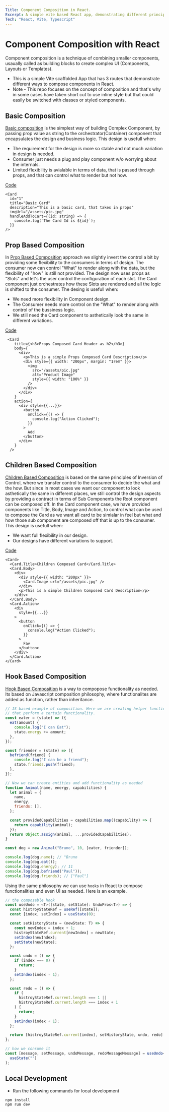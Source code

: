 ```yaml
---
Title: Component Composition in React.
Excerpt: A simple vite based React app, demonstrating different principles of building components in React.
Tech: "React, Vite, Typescript"
---
```


# Component Composition with React

Component composition is a technique of combining smaller components, usaually called as building blocks to create complex UI (Components, Layouts or Templates).

- This is a simple Vite scaffolded App that has 3 routes that demonstrate different ways to compose components in React.
- Note - This repo focuses on the concept of composition and that's why in some cases have taken short cut to use inline style but that could easily be switched with classes or styled components.

## Basic Composition

[Basic composition]("./src/pages/basic/index.tsx) is the simplest way of building Complex Component, by passing prop value as string to the orchestrator(Container) component that encapsulates the design and business logic. This design is usefull when:

- The requirement for the design is more so stable and not much variation in design is needed.
- Consumer just needs a plug and play component w/o worrying about the internals.
- Limited flexibility is avialable in terms of data, that is passed through props, and that can control what to render but not how.

[Code]("./src/components/Basic/Card.tsx)

```tsx
<Card
  id="1"
  title="Basic Card"
  description="This is a basic card, that takes in props"
  imgUrl="/assets/pic.jpg"
  handleAddToCart={(id: string) => {
    console.log(`The Card Id is ${id}`);
  }}
/>
```

## Prop Based Composition

In [Prop Based Composition]("./src/pages/props/index.tsx) approach we slightly invert the control a bit by providing some flexibility to the consumers in terms of design. The consumer now can control "What" to render along with the data, but the flexibility of "how" is still not provided. The design now uses props as "Slots" and let's the user control the configuration of each slot. The Card component just orchestrates how these Slots are rendered and all the logic is shifted to the consumer. The desing is usefull when:

- We need more flexibility in Component design.
- The Consumer needs more control on the "What" to render along with control of the bussiness logic.
- We still need the Card component to asthetically look the same in different variations.

[Code]("./src/components/Props-Composition/Card.tsx)

```tsx
 <Card
    title={<h3>Props Composed Card Header as h2</h3>}
    body={
      <div>
        <p>This is a simple Props Composed Card Description</p>
        <div style={{ width: "200px", margin: "1rem" }}>
          <img
            src="/assets/pic.jpg"
            alt="Product Image"
            style={{ width: "100%" }}
          />
        </div>
      </div>
    }
    action={
      <div style={{...}}>
        <button
          onClick={() => {
            console.log("Action Clicked");
          }}
        >
          Add
        </button>
      </div>
    }
  />
```

## Children Based Composition

[Children Based Composition]("./src/pages/children/index.tsx) is based on the same principles of Inversion of Control, where we transfer control to the consumer to decide the what and the how. But since in most cases we want our component to look asthetically the same in different places, we still control the design aspects by providing a contract in terms of Sub Components the Root component can be composed off. In the Card component case, we have provided components like Title, Body, Image and Action, to control what can be used to compose the Card as we want all card to be simialar in feel but what and how those sub component are composed off that is up to the consumer. This design is usefull when:

- We want full flexibility in our design.
- Our designs have different variations to support.

[Code]("./src/components/Children-Composition/Card.tsx)

```tsx
<Card>
  <Card.Title>Children Composed Card</Card.Title>
  <Card.Body>
    <div>
      <div style={{ width: "200px" }}>
        <Card.Image url="/assets/pic.jpg" />
      </div>
      <p>This is a simple Children Composed Card Description</p>
    </div>
  </Card.Body>
  <Card.Action>
    <div
      style={{...}}
    >
      <button
        onClick={() => {
          console.log("Action Clicked");
        }}
      >
        Fav
      </button>
    </div>
  </Card.Action>
</Card>
```

## Hook Based Composition

[Hook Based Composition]("./src/pages/hooks/hooks-composition.tsx) is a way to compopose functionality as needed. Its based on Javascript composition philosophy, where functionalites are added as function, rather than inheritance.

```js
// JS based example of composition. Here we are creating helper functions
// that perform a certain functionality.
const eater = (state) => ({
  eat(amount) {
    console.log("I can Eat");
    state.energy += amount;
  },
});

const friender = (state) => ({
  befriend(friend) {
    console.log("I can be a friend");
    state.friends.push(friend);
  },
});

// Now we can create entities and add functionality as needed
function Animal(name, energy, capabilities) {
  let animal = {
    name,
    energy,
    friends: [],
  };

  const providedCapabilities = capabilities.map((capability) => {
    return capability(animal);
  });
  return Object.assign(animal, ...providedCapabilities);
}

const dog = new Animal("Bruno", 10, [eater, friender]);

console.log(dog.name); // "Bruno
console.log(dog.eat());
console.log(dog.energy); // 11
console.log(dog.befriend("Paul"));
console.log(dog.friends); // ["Paul"]
```

Using the same philosophy we can use `hooks` in React to compose functionalities and even UI as needed. Here is an example.

```ts
// the composable hook
const useUndo = <T>([state, setState]: UndoPros<T>) => {
  const histroyStateRef = useRef([state]);
  const [index, setIndex] = useState(0);

  const setHistoryState = (newState: T) => {
    const newIndex = index + 1;
    histroyStateRef.current[newIndex] = newState;
    setIndex(newIndex);
    setState(newState);
  };

  const undo = () => {
    if (index === 0) {
      return;
    }
    setIndex(index - 1);
  };

  const redo = () => {
    if (
      histroyStateRef.current.length === 1 ||
      histroyStateRef.current.length === index + 1
    ) {
      return;
    }
    setIndex(index + 1);
  };

  return [histroyStateRef.current[index], setHistoryState, undo, redo] as const;
};

// how we consume it
const [message, setMessage, undoMessage, redoMessageMessage] = useUndo<string>(
  useState("")
);
```

## Local Development

- Run the following commands for local development

```bash
npm install
npm run dev
```
